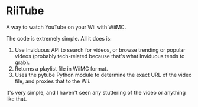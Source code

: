 # RiiTube
A way to watch YouTube on your Wii with WiiMC.

The code is extremely simple. All it does is:

1. Use Inviduous API to search for videos, or browse trending or popular videos (probably tech-related because that's what Inviduous tends to grab).
2. Returns a playlist file in WiiMC format.
3. Uses the pytube Python module to determine the exact URL of the video file, and proxies that to the Wii.

It's very simple, and I haven't seen any stuttering of the video or anything like that.